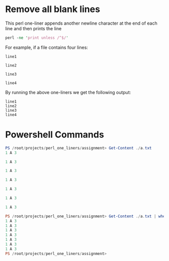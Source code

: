 # Remove all blank lines


This perl one-liner appends another newline character at the end of each line and then prints the line

```perl
perl -ne 'print unless /^$/'
```

For example, if a file contains four lines:
```
line1

line2

line3

line4

```
By running the above one-liners we get the following output:
```
line1
line2
line3
line4
```
# Powershell Commands

```powershell
PS /root/projects/perl_one_liners/assignment> Get-Content ./a.txt
1 A 3

1 A 3

1 A 3

1 A 3

1 A 3

1 A 3

1 A 3

PS /root/projects/perl_one_liners/assignment> Get-Content ./a.txt | where {$_ -ne ""}
1 A 3
1 A 3
1 A 3
1 A 3
1 A 3
1 A 3
1 A 3
PS /root/projects/perl_one_liners/assignment>
```
